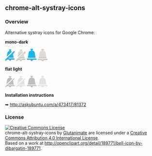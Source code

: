 ## chrome-alt-systray-icons

### Overview

Alternative systray icons for Google Chrome:

**mono-dark**

![](https://raw.githubusercontent.com/Glutanimate/chrome-alt-systray-icons/master/mono-dark/PNG/32/6864)
![](https://raw.githubusercontent.com/Glutanimate/chrome-alt-systray-icons/master/mono-dark/PNG/32/6865)
![](https://raw.githubusercontent.com/Glutanimate/chrome-alt-systray-icons/master/mono-dark/PNG/32/6866)
![](https://raw.githubusercontent.com/Glutanimate/chrome-alt-systray-icons/master/mono-dark/PNG/32/6867)

**flat light**

![](https://raw.githubusercontent.com/Glutanimate/chrome-alt-systray-icons/master/flat-light/PNG/32/6864)
![](https://raw.githubusercontent.com/Glutanimate/chrome-alt-systray-icons/master/flat-light/PNG/32/6865)
![](https://raw.githubusercontent.com/Glutanimate/chrome-alt-systray-icons/master/flat-light/PNG/32/6866)
![](https://raw.githubusercontent.com/Glutanimate/chrome-alt-systray-icons/master/flat-light/PNG/32/6867)

**Installation instructions**

➥ http://askubuntu.com/a/473417/81372

### License

<a rel="license" href="http://creativecommons.org/licenses/by/4.0/"><img alt="Creative Commons License" style="border-width:0" src="http://i.creativecommons.org/l/by/4.0/88x31.png" /></a><br /><span xmlns:dct="http://purl.org/dc/terms/" href="http://purl.org/dc/dcmitype/StillImage" property="dct:title" rel="dct:type">chrome-alt-systray-icons</span> by <a xmlns:cc="http://creativecommons.org/ns#" href="https://github.com/Glutanimate/" property="cc:attributionName" rel="cc:attributionURL">Glutanimate</a> are licensed under a <a rel="license" href="http://creativecommons.org/licenses/by/4.0/">Creative Commons Attribution 4.0 International License</a>.<br />Based on a work at <a xmlns:dct="http://purl.org/dc/terms/" href="http://openclipart.org/detail/189771/bell-icon-by-dibargatin-189771" rel="dct:source">http://openclipart.org/detail/189771/bell-icon-by-dibargatin-189771</a>.
